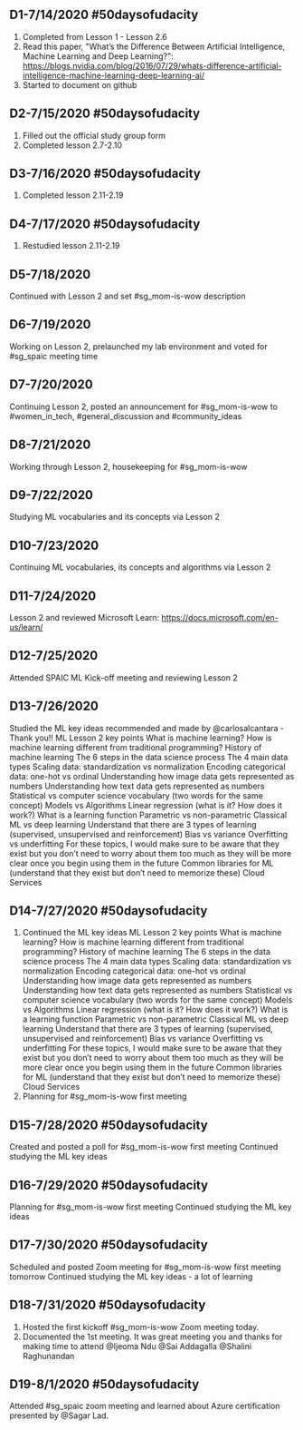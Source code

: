 ## D1-7/14/2020 #50daysofudacity 
1. Completed from Lesson 1 - Lesson 2.6
2. Read this paper, "What’s the Difference Between Artificial Intelligence, Machine Learning and Deep Learning?": https://blogs.nvidia.com/blog/2016/07/29/whats-difference-artificial-intelligence-machine-learning-deep-learning-ai/
3. Started to document on github

## D2-7/15/2020 #50daysofudacity 
1. Filled out the official study group form
2. Completed lesson 2.7-2.10

## D3-7/16/2020 #50daysofudacity
1. Completed lesson 2.11-2.19

## D4-7/17/2020 #50daysofudacity
1. Restudied lesson 2.11-2.19

## D5-7/18/2020
Continued with Lesson 2 and set #sg_mom-is-wow description

## D6-7/19/2020
Working on Lesson 2, prelaunched my lab environment and voted for #sg_spaic meeting time

## D7-7/20/2020
Continuing Lesson 2, posted an announcement for #sg_mom-is-wow to #women_in_tech, #general_discussion and #community_ideas

## D8-7/21/2020
Working through Lesson 2, housekeeping for #sg_mom-is-wow 

## D9-7/22/2020
Studying ML vocabularies and its concepts via Lesson 2

## D10-7/23/2020
Continuing ML vocabularies, its concepts and algorithms via Lesson 2

## D11-7/24/2020
Lesson 2 and reviewed Microsoft Learn: https://docs.microsoft.com/en-us/learn/

## D12-7/25/2020
Attended SPAIC ML Kick-off meeting and reviewing Lesson 2

## D13-7/26/2020
Studied the ML key ideas recommended and made by @carlosalcantara - Thank you!!
ML Lesson 2 key points
What is machine learning?
How is machine learning different from traditional programming?
History of machine learning
The 6 steps in the data science process
The 4 main data types
Scaling data: standardization vs normalization
Encoding categorical data: one-hot vs ordinal
Understanding how image data gets represented as numbers
Understanding how text data gets represented as numbers
Statistical vs computer science vocabulary (two words for the same concept)
Models vs Algorithms
Linear regression (what is it? How does it work?)
What is a learning function
Parametric vs non-parametric
Classical ML vs deep learning
Understand that there are 3 types of learning (supervised, unsupervised and reinforcement)
Bias vs variance
Overfitting vs underfitting
For these topics, I would make sure to be aware that they exist but you don’t need to worry about them too much as they will be more clear once you begin using them in the future
Common libraries for ML (understand that they exist but don’t need to memorize these)
Cloud Services

## D14-7/27/2020 #50daysofudacity
1. Continued the ML key ideas
ML Lesson 2 key points
What is machine learning?
How is machine learning different from traditional programming?
History of machine learning
The 6 steps in the data science process
The 4 main data types
Scaling data: standardization vs normalization
Encoding categorical data: one-hot vs ordinal
Understanding how image data gets represented as numbers
Understanding how text data gets represented as numbers
Statistical vs computer science vocabulary (two words for the same concept)
Models vs Algorithms
Linear regression (what is it? How does it work?)
What is a learning function
Parametric vs non-parametric
Classical ML vs deep learning
Understand that there are 3 types of learning (supervised, unsupervised and reinforcement)
Bias vs variance
Overfitting vs underfitting
For these topics, I would make sure to be aware that they exist but you don’t need to worry about them too much as they will be more clear once you begin using them in the future
Common libraries for ML (understand that they exist but don’t need to memorize these)
Cloud Services
2. Planning for #sg_mom-is-wow first meeting

## D15-7/28/2020 #50daysofudacity
Created and posted a poll for #sg_mom-is-wow first meeting
Continued studying the ML key ideas

## D16-7/29/2020 #50daysofudacity
Planning for #sg_mom-is-wow first meeting
Continued studying the ML key ideas

## D17-7/30/2020 #50daysofudacity
Scheduled and posted Zoom meeting for #sg_mom-is-wow first meeting tomorrow
Continued studying the ML key ideas - a lot of learning

## D18-7/31/2020 #50daysofudacity
1. Hosted the first kickoff #sg_mom-is-wow Zoom meeting today. 
2. Documented the 1st meeting.
It was great meeting you and thanks for making time to attend @Ijeoma Ndu @Sai Addagalla @Shalini Raghunandan 

## D19-8/1/2020 #50daysofudacity
Attended #sg_spaic zoom meeting and learned about Azure certification presented by @Sagar Lad. 
